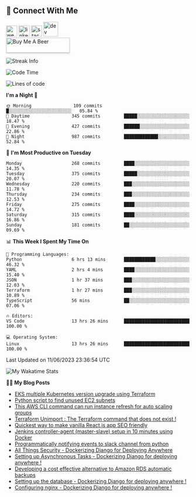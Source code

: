 ## :speech_balloon: Connect With Me
[<img src='https://cdn.jsdelivr.net/npm/simple-icons@3.0.1/icons/cloudbees.svg' alt='website' height='30'>](https://ashiqur-rahman-buet16.herokuapp.com/)
[<img src='https://cdn.jsdelivr.net/npm/simple-icons@3.0.1/icons/linkedin.svg' alt='linkedin' height='30'>](https://www.linkedin.com/in/ashiq-buet16/)
[<img src='https://cdn.jsdelivr.net/npm/simple-icons@3.0.1/icons/stackoverflow.svg' alt='stackoverflow' height='30'>](https://stackoverflow.com/users/10498418/because-im-batman)
[<img src='https://cdn.jsdelivr.net/npm/simple-icons@3.0.1/icons/dev-dot-to.svg' alt='dev' height='40'>](https://dev.to/ashiqursuperfly)  
<a href="https://www.buymeacoffee.com/ashiqurrahman" target="_blank"><img src="https://www.buymeacoffee.com/assets/img/custom_images/orange_img.png" alt="Buy Me A Beer" style="height: 41px !important;width: 174px !important;box-shadow: 0px 3px 2px 0px rgba(190, 190, 190, 0.5) !important;-webkit-box-shadow: 0px 3px 2px 0px rgba(190, 190, 190, 0.5) !important;" ></a>
<!--
[<img src='https://cdn.jsdelivr.net/npm/simple-icons@3.0.1/icons/instagram.svg' alt='instagram' height='40'>](https://www.instagram.com/ashiqursuperfly/)
[<img src='https://cdn.jsdelivr.net/npm/simple-icons@3.0.1/icons/github.svg' alt='github' height='40'>](https://github.com/ashiqursuperfly)  
-->
![Streak Info](https://github-readme-streak-stats.herokuapp.com/?user=ashiqursuperfly)

<!--START_SECTION:waka-->
![Code Time](http://img.shields.io/badge/Code%20Time-1%2C312%20hrs%2027%20mins-blue)

![Lines of code](https://img.shields.io/badge/From%20Hello%20World%20I%27ve%20Written-15.5%20million%20lines%20of%20code-blue)

**I'm a Night 🦉** 

```text
🌞 Morning                109 commits         █░░░░░░░░░░░░░░░░░░░░░░░░   05.84 % 
🌆 Daytime                345 commits         █████░░░░░░░░░░░░░░░░░░░░   18.47 % 
🌃 Evening                427 commits         ██████░░░░░░░░░░░░░░░░░░░   22.86 % 
🌙 Night                  987 commits         █████████████░░░░░░░░░░░░   52.84 % 
```
📅 **I'm Most Productive on Tuesday** 

```text
Monday                   268 commits         ████░░░░░░░░░░░░░░░░░░░░░   14.35 % 
Tuesday                  375 commits         █████░░░░░░░░░░░░░░░░░░░░   20.07 % 
Wednesday                220 commits         ███░░░░░░░░░░░░░░░░░░░░░░   11.78 % 
Thursday                 234 commits         ███░░░░░░░░░░░░░░░░░░░░░░   12.53 % 
Friday                   275 commits         ████░░░░░░░░░░░░░░░░░░░░░   14.72 % 
Saturday                 315 commits         ████░░░░░░░░░░░░░░░░░░░░░   16.86 % 
Sunday                   181 commits         ██░░░░░░░░░░░░░░░░░░░░░░░   09.69 % 
```


📊 **This Week I Spent My Time On** 

```text
💬 Programming Languages: 
Python                   6 hrs 13 mins       ████████████░░░░░░░░░░░░░   46.32 % 
YAML                     2 hrs 4 mins        ████░░░░░░░░░░░░░░░░░░░░░   15.40 % 
JSON                     1 hr 37 mins        ███░░░░░░░░░░░░░░░░░░░░░░   12.03 % 
Terraform                1 hr 27 mins        ███░░░░░░░░░░░░░░░░░░░░░░   10.89 % 
TypeScript               56 mins             ██░░░░░░░░░░░░░░░░░░░░░░░   07.06 % 

🔥 Editors: 
VS Code                  13 hrs 26 mins      █████████████████████████   100.00 % 

💻 Operating System: 
Linux                    13 hrs 26 mins      █████████████████████████   100.00 % 
```


 Last Updated on 11/06/2023 23:36:54 UTC
<!--END_SECTION:waka-->

![My Wakatime Stats](https://github-readme-stats.vercel.app/api/wakatime?username=ashiqursuperfly&layout=compact)

✍🏻 **My Blog Posts** 
<!-- BLOG-POST-LIST:START -->
- [EKS multiple Kubernetes version upgrade using Terraform](https://dev.to/ashiqursuperfly/eks-multiple-kubernetes-version-jump-using-terraform-lp7)
- [Python script to find unused EC2 subnets](https://dev.to/ashiqursuperfly/python-script-to-find-unused-ec2-subnets-4l23)
- [This AWS CLI command can run instance refresh for auto scaling groups](https://dev.to/ashiqursuperfly/this-aws-cli-command-can-run-instance-refresh-for-auto-scaling-groups-21j7)
- [Terraform Unimport : The Terraform command that does not exist !](https://dev.to/ashiqursuperfly/terraform-unimport-1inh)
- [Quickest way to make vanilla React.js app SEO friendly](https://dev.to/ashiqursuperfly/quickest-way-to-make-vanilla-reactjs-app-seo-friendly-5717)
- [Jenkins controller-agent &lpar;master-slave&rpar; setup in 10 minutes using Docker](https://dev.to/ashiqursuperfly/jenkins-controller-agent-master-slave-setup-in-10-minutes-using-docker-2a78)
- [Programmatically notifying events to slack channel from python](https://dev.to/ashiqursuperfly/programmatically-notifying-events-to-slack-channel-from-python-1oik)
- [All Things Security - Dockerizing Django for Deploying Anywhere](https://dev.to/ashiqursuperfly/all-things-security-dockerizing-django-for-deploying-anywhere-5eo2)
- [Setting up Asynchronous Tasks - Dockerizing Django for deploying anywhere !](https://dev.to/ashiqursuperfly/setting-up-asynchronous-tasks-32f0)
- [Developing a cost effective alternative to Amazon RDS automatic backups](https://dev.to/ashiqursuperfly/cost-effective-alternative-to-amazon-rds-database-backups-1ll5)
- [Setting up the database - Dockerizing Django for deploying anywhere !](https://dev.to/ashiqursuperfly/setting-up-the-database-dockerizing-django-for-deploying-anywhere-3emg)
- [Configuring nginx - Dockerizing Django for deploying anywhere !](https://dev.to/ashiqursuperfly/setting-up-nginx-dockerizing-django-for-deploying-anywhere-536i)
<!-- BLOG-POST-LIST:END -->

<!-- ![Top Langs](https://github-readme-stats.vercel.app/api/top-langs/?username=ashiqursuperfly&layout=compact) -->
<!--
![Ashiqur's Stats](https://github-readme-stats.vercel.app/api?username=ashiqursuperfly&show_icons=true&theme=nord&count_private=true)
![Top Langs](https://github-readme-stats.vercel.app/api/top-langs/?username=ashiqursuperfly&layout=compact&theme=radical)
![Profile views](https://gpvc.arturio.dev/ashiqursuperfly)
Here are some ideas to get you started:

- 🔭 I’m currently working on ...
- 🌱 I’m currently learning ...
- 👯 I’m looking to collaborate on ...
- 🤔 I’m looking for help with ...
- 💬 Ask me about ...
- 📫 How to reach me: ...
- 😄 Pronouns: ...
- ⚡ Fun fact: ...
-->
